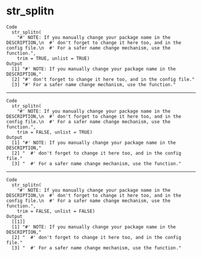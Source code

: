 # str_splitn

    Code
      str_splitn(
        "#' NOTE: If you manually change your package name in the DESCRIPTION,\n  #' don't forget to change it here too, and in the config file.\n  #' For a safer name change mechanism, use the function.",
        trim = TRUE, unlist = TRUE)
    Output
      [1] "#' NOTE: If you manually change your package name in the DESCRIPTION,"
      [2] "#' don't forget to change it here too, and in the config file."       
      [3] "#' For a safer name change mechanism, use the function."              

---

    Code
      str_splitn(
        "#' NOTE: If you manually change your package name in the DESCRIPTION,\n  #' don't forget to change it here too, and in the config file.\n  #' For a safer name change mechanism, use the function.",
        trim = FALSE, unlist = TRUE)
    Output
      [1] "#' NOTE: If you manually change your package name in the DESCRIPTION,"
      [2] "  #' don't forget to change it here too, and in the config file."     
      [3] "  #' For a safer name change mechanism, use the function."            

---

    Code
      str_splitn(
        "#' NOTE: If you manually change your package name in the DESCRIPTION,\n  #' don't forget to change it here too, and in the config file.\n  #' For a safer name change mechanism, use the function.",
        trim = FALSE, unlist = FALSE)
    Output
      [[1]]
      [1] "#' NOTE: If you manually change your package name in the DESCRIPTION,"
      [2] "  #' don't forget to change it here too, and in the config file."     
      [3] "  #' For a safer name change mechanism, use the function."            
      

